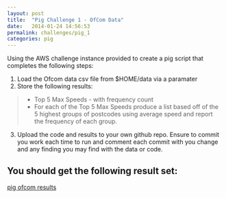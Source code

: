 ```yaml
---
layout: post
title:  "Pig Challenge 1 - OfCom Data"
date:   2014-01-24 14:56:53
permalink: challenges/pig_1
categories: pig
---
```


Using the AWS challenge instance provided to  create a pig script that completes the following steps:


1. Load the Ofcom data csv file from $HOME/data via a paramater
2. Store the following results:
> * Top 5 Max Speeds - with frequency count
> * For each of the Top 5 Max Speeds produce a list based off of the 5 highest groups of postcodes using average speed and report the frequency of each group.

3.  Upload the code and results to your own github repo. Ensure to commit you work each time to run and comment each commit with you change and any finding you may find with the data or code.


## You should get the following result set:


[pig ofcom results](/results/pig_ofcom_results.txt)
